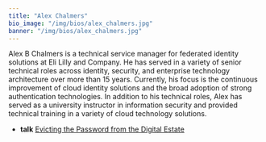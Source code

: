 ```yaml
---
title: "Alex Chalmers"
bio_image: "/img/bios/alex_chalmers.jpg"
banner: "/img/bios/alex_chalmers.jpg"
---
```


Alex B Chalmers is a technical service manager for federated identity solutions at Eli Lilly and Company.  He has served in a variety of senior technical roles across identity, security, and enterprise technology architecture over more than 15 years.  Currently, his focus is the continuous improvement of cloud identity solutions and the broad adoption of strong authentication technologies.  In addition to his technical roles, Alex has served as a university instructor in information security and provided technical training in a variety of cloud technology solutions.

* **talk** [Evicting the Password from the Digital Estate](/talks/evicting_the_password_from_the_digital_estate)
